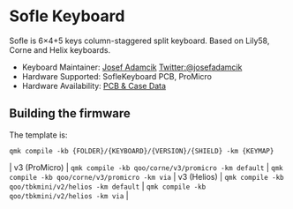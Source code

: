 # Sofle Keyboard

Sofle is 6×4+5 keys column-staggered split keyboard. Based on Lily58, Corne and Helix keyboards.

* Keyboard Maintainer: [Josef Adamcik](https://josef-adamcik.cz) [Twitter:@josefadamcik](https://twitter.com/josefadamcik)
* Hardware Supported: SofleKeyboard PCB, ProMicro
* Hardware Availability: [PCB & Case Data](https://github.com/josefadamcik/SofleKeyboard)

## Building the firmware

The template is:

```shell
qmk compile -kb {FOLDER}/{KEYBOARD}/{VERSION}/{SHIELD} -km {KEYMAP}
```
| v3 (ProMicro) | `qmk compile -kb qoo/corne/v3/promicro -km default`  | `qmk compile -kb qoo/corne/v3/promicro -km via`
| v3 (Helios)   | `qmk compile -kb qoo/tbkmini/v2/helios -km default`   | `qmk compile -kb qoo/tbkmini/v2/helios -km via`  |